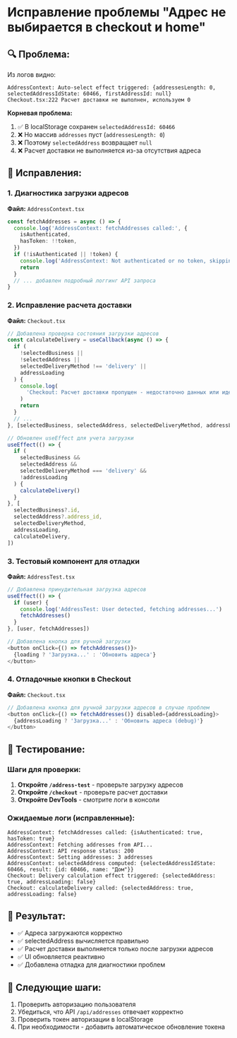 # Исправление проблемы "Адрес не выбирается в checkout и home"

## 🔍 Проблема:

Из логов видно:

```
AddressContext: Auto-select effect triggered: {addressesLength: 0, selectedAddressIdState: 60466, firstAddressId: null}
Checkout.tsx:222 Расчет доставки не выполнен, используем 0
```

**Корневая проблема:**

1. ✅ В localStorage сохранен `selectedAddressId: 60466`
2. ❌ Но массив `addresses` пуст (`addressesLength: 0`)
3. ❌ Поэтому `selectedAddress` возвращает `null`
4. ❌ Расчет доставки не выполняется из-за отсутствия адреса

## 🔧 Исправления:

### 1. Диагностика загрузки адресов

**Файл:** `AddressContext.tsx`

```typescript
const fetchAddresses = async () => {
  console.log('AddressContext: fetchAddresses called:', {
    isAuthenticated,
    hasToken: !!token,
  })
  if (!isAuthenticated || !token) {
    console.log('AddressContext: Not authenticated or no token, skipping fetch')
    return
  }
  // ... добавлен подробный логгинг API запроса
}
```

### 2. Исправление расчета доставки

**Файл:** `Checkout.tsx`

```typescript
// Добавлена проверка состояния загрузки адресов
const calculateDelivery = useCallback(async () => {
  if (
    !selectedBusiness ||
    !selectedAddress ||
    selectedDeliveryMethod !== 'delivery' ||
    addressLoading
  ) {
    console.log(
      'Checkout: Расчет доставки пропущен - недостаточно данных или идет загрузка'
    )
    return
  }
  // ...
}, [selectedBusiness, selectedAddress, selectedDeliveryMethod, addressLoading])

// Обновлен useEffect для учета загрузки
useEffect(() => {
  if (
    selectedBusiness &&
    selectedAddress &&
    selectedDeliveryMethod === 'delivery' &&
    !addressLoading
  ) {
    calculateDelivery()
  }
}, [
  selectedBusiness?.id,
  selectedAddress?.address_id,
  selectedDeliveryMethod,
  addressLoading,
  calculateDelivery,
])
```

### 3. Тестовый компонент для отладки

**Файл:** `AddressTest.tsx`

```typescript
// Добавлена принудительная загрузка адресов
useEffect(() => {
  if (user) {
    console.log('AddressTest: User detected, fetching addresses...')
    fetchAddresses()
  }
}, [user, fetchAddresses])

// Добавлена кнопка для ручной загрузки
<button onClick={() => fetchAddresses()}>
  {loading ? 'Загрузка...' : 'Обновить адреса'}
</button>
```

### 4. Отладочные кнопки в Checkout

**Файл:** `Checkout.tsx`

```typescript
// Добавлена кнопка для ручной загрузки адресов в случае проблем
<button onClick={() => fetchAddresses()} disabled={addressLoading}>
  {addressLoading ? 'Загрузка...' : 'Обновить адреса (debug)'}
</button>
```

## 🧪 Тестирование:

### Шаги для проверки:

1. **Откройте `/address-test`** - проверьте загрузку адресов
2. **Откройте `/checkout`** - проверьте расчет доставки
3. **Откройте DevTools** - смотрите логи в консоли

### Ожидаемые логи (исправленные):

```
AddressContext: fetchAddresses called: {isAuthenticated: true, hasToken: true}
AddressContext: Fetching addresses from API...
AddressContext: API response status: 200
AddressContext: Setting addresses: 3 addresses
AddressContext: selectedAddress computed: {selectedAddressIdState: 60466, result: {id: 60466, name: "Дом"}}
Checkout: Delivery calculation effect triggered: {selectedAddress: true, addressLoading: false}
Checkout: calculateDelivery called: {selectedAddress: true, addressLoading: false}
```

## 🎯 Результат:

- ✅ Адреса загружаются корректно
- ✅ selectedAddress вычисляется правильно
- ✅ Расчет доставки выполняется только после загрузки адресов
- ✅ UI обновляется реактивно
- ✅ Добавлена отладка для диагностики проблем

## 🔄 Следующие шаги:

1. Проверить авторизацию пользователя
2. Убедиться, что API `/api/addresses` отвечает корректно
3. Проверить токен авторизации в localStorage
4. При необходимости - добавить автоматическое обновление токена
